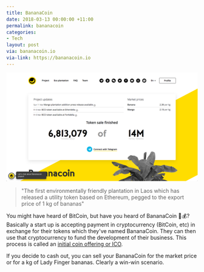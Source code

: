 ```yaml
---
title: BananaCoin
date: 2018-03-13 00:00:00 +11:00
permalink: bananacoin
categories:
- Tech
layout: post
via: bananacoin.io
via-link: https://bananacoin.io
---
```


![Banana Coin](/images/bananacoin.png)

> "The first environmentally friendly plantation in Laos which has released a utility token based on Ethereum, pegged to the export price of 1 kg of bananas"

You might have heard of BitCoin, but have you heard of BananaCoin 🍌💰? Basically a start up is accepting payment in cryptocurrency (BitCoin, etc) in exchange for their tokens which they've named BananaCoin. They can then use that cryptocurrency to fund the development of their business. This process is called an [initial coin offering or ICO](https://medium.com/@Crowdwiz.io/ico-for-beginners-learn-how-icos-work-and-what-theyre-about-dc01b5bf3c30).

If you decide to cash out, you can sell your BananaCoin for the market price or for a kg of Lady Finger bananas. Clearly a win-win scenario.
